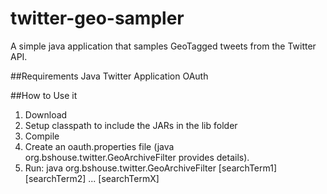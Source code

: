 # twitter-geo-sampler
A simple java application that samples GeoTagged tweets from the Twitter API. 

##Requirements
Java
Twitter Application OAuth

##How to Use it
1. Download
2. Setup classpath to include the JARs in the lib folder
3. Compile
4. Create an oauth.properties file (java org.bshouse.twitter.GeoArchiveFilter provides details).
5. Run: java org.bshouse.twitter.GeoArchiveFilter [searchTerm1] [searchTerm2] ... [searchTermX]
